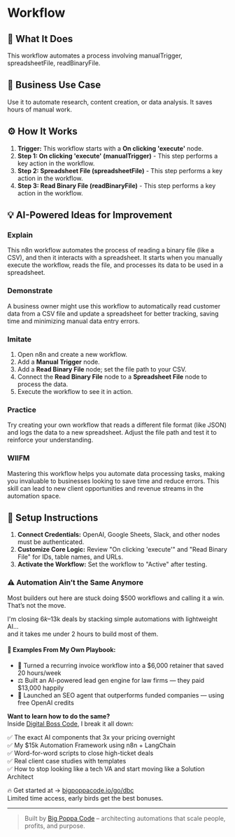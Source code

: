 # Workflow

## 🚀 What It Does
This workflow automates a process involving manualTrigger, spreadsheetFile, readBinaryFile.

## 💼 Business Use Case
Use it to automate research, content creation, or data analysis. It saves hours of manual work.

## ⚙️ How It Works
1.  **Trigger:** This workflow starts with a **On clicking 'execute'** node.
2. **Step 1: On clicking 'execute' (manualTrigger)** - This step performs a key action in the workflow.
3. **Step 2: Spreadsheet File (spreadsheetFile)** - This step performs a key action in the workflow.
4. **Step 3: Read Binary File (readBinaryFile)** - This step performs a key action in the workflow.

## 💡 AI-Powered Ideas for Improvement
### Explain
This n8n workflow automates the process of reading a binary file (like a CSV), and then it interacts with a spreadsheet. It starts when you manually execute the workflow, reads the file, and processes its data to be used in a spreadsheet.

### Demonstrate
A business owner might use this workflow to automatically read customer data from a CSV file and update a spreadsheet for better tracking, saving time and minimizing manual data entry errors.

### Imitate
1. Open n8n and create a new workflow.
2. Add a **Manual Trigger** node.
3. Add a **Read Binary File** node; set the file path to your CSV.
4. Connect the **Read Binary File** node to a **Spreadsheet File** node to process the data.
5. Execute the workflow to see it in action.

### Practice
Try creating your own workflow that reads a different file format (like JSON) and logs the data to a new spreadsheet. Adjust the file path and test it to reinforce your understanding.

### WIIFM
Mastering this workflow helps you automate data processing tasks, making you invaluable to businesses looking to save time and reduce errors. This skill can lead to new client opportunities and revenue streams in the automation space.

## 🔧 Setup Instructions
1. **Connect Credentials:** OpenAI, Google Sheets, Slack, and other nodes must be authenticated.
2. **Customize Core Logic:** Review "On clicking 'execute'" and "Read Binary File" for IDs, table names, and URLs.
3. **Activate the Workflow:** Set the workflow to "Active" after testing.

### ⚠️ Automation Ain’t the Same Anymore

Most builders out here are stuck doing $500 workflows and calling it a win.  
That’s not the move.  

I'm closing $6k–$13k deals by stacking simple automations with lightweight AI...  
and it takes me under 2 hours to build most of them.

#### 🧠 Examples From My Own Playbook:
- 🔁 Turned a recurring invoice workflow into a $6,000 retainer that saved 20 hours/week  
- ⚖️ Built an AI-powered lead gen engine for law firms — they paid $13,000 happily  
- 🚀 Launched an SEO agent that outperforms funded companies — using free OpenAI credits  

**Want to learn how to do the same?**  
Inside [Digital Boss Code](https://bigpoppacode.io/go/dbc), I break it all down:

✅ The exact AI components that 3x your pricing overnight  
✅ My $15k Automation Framework using n8n + LangChain  
✅ Word-for-word scripts to close high-ticket deals  
✅ Real client case studies with templates  
✅ How to stop looking like a tech VA and start moving like a Solution Architect  

🔥 Get started at → [bigpoppacode.io/go/dbc](https://bigpoppacode.io/go/dbc)  
Limited time access, early birds get the best bonuses.

---
> Built by [Big Poppa Code](https://bigpoppacode.io) – architecting automations that scale people, profits, and purpose.
